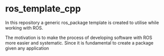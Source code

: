 # ros_template_cpp

In this repository a generic ros_package template is created to utilise while working with ROS.

The motivation is to make the process of developing software with ROS more easier and systematic. Since it is fundamental to create a package given any application
